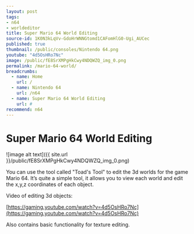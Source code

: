 ```yaml
---
layout: post
tags: 
- n64
- worldeditor
title: Super Mario 64 World Editing
source-id: 1K0N3kLqVv-GdoHrWNNGtomd1CAFomHlG0-Ugi_AUCec
published: true
thumbnail: /public/consoles/Nintendo 64.png
youtube: "4d5OsHRo7Nc"
image: /public/fE8SrXMPgHkCwy4NDQWZQ_img_0.png
permalink: /mario-64-world/
breadcrumbs:
  - name: Home
    url: /
  - name: Nintendo 64
    url: /n64
  - name: Super Mario 64 World Editing
    url: #
recommend: n64
---
```

# Super Mario 64 World Editing

![image alt text]({{ site.url }}/public/fE8SrXMPgHkCwy4NDQWZQ_img_0.png)

You can use the tool called "Toad's Tool" to edit the 3d worlds for the game Mario 64. It’s quite a simple tool, it allows you to view each world and edit the x,y,z coordinates of each object.

Video of editing 3d objects:

[https://gaming.youtube.com/watch?v=4d5OsHRo7Nc](https://gaming.youtube.com/watch?v=4d5OsHRo7Nc)

Also contains basic functionality for texture editing.

